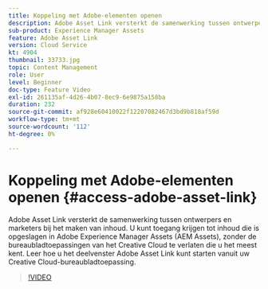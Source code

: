 ```yaml
---
title: Koppeling met Adobe-elementen openen
description: Adobe Asset Link versterkt de samenwerking tussen ontwerpers en marketers bij het maken van inhoud. U kunt toegang krijgen tot inhoud die is opgeslagen in Adobe Experience Manager Assets (AEM Assets), zonder de bureaubladtoepassingen van het Creative Cloud te verlaten die u het meest kent. Leer hoe u het deelvenster Adobe Asset Link kunt starten vanuit uw Creative Cloud-bureaubladtoepassing.
sub-product: Experience Manager Assets
feature: Adobe Asset Link
version: Cloud Service
kt: 4904
thumbnail: 33733.jpg
topic: Content Management
role: User
level: Beginner
doc-type: Feature Video
exl-id: 261135af-4d26-4b07-8ec9-6e9875a158ba
duration: 232
source-git-commit: af928e60410022f12207082467d3bd9b818af59d
workflow-type: tm+mt
source-wordcount: '112'
ht-degree: 0%

---
```


# Koppeling met Adobe-elementen openen {#access-adobe-asset-link}

Adobe Asset Link versterkt de samenwerking tussen ontwerpers en marketers bij het maken van inhoud. U kunt toegang krijgen tot inhoud die is opgeslagen in Adobe Experience Manager Assets (AEM Assets), zonder de bureaubladtoepassingen van het Creative Cloud te verlaten die u het meest kent. Leer hoe u het deelvenster Adobe Asset Link kunt starten vanuit uw Creative Cloud-bureaubladtoepassing.

>[!VIDEO](https://video.tv.adobe.com/v/33733?quality=12&learn=on)
